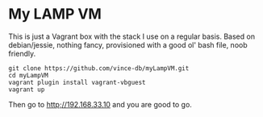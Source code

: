 # My LAMP VM

This is just a Vagrant box with the stack I use on a regular basis. Based on debian/jessie, nothing fancy, provisioned with a good ol' bash file, noob friendly. 

```
git clone https://github.com/vince-db/myLampVM.git
cd myLampVM
vagrant plugin install vagrant-vbguest
vagrant up
```

Then go to [http;//192.168.33.10](http://192.168.33.10) and you are good to go. 
